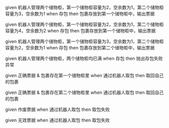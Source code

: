 given 机器人管理两个储物柜，第一个储物柜容量为2，空余数为1，第二个储物柜容量为3，空余数为1
when 存包
then 包裹存放到第一个储物柜中，输出票据

given 机器人管理两个储物柜，第一个储物柜容量为2，空余数为1，第二个储物柜容量为4，空余数为2
when 存包
then 包裹存放到第一个储物柜中，输出票据

given 机器人管理两个储物柜，第一个储物柜容量为3，空余数为1，第二个储物柜容量为2，空余数为1
when 存包
then 包裹存放到第二个储物柜中，输出票据

given 机器人管理两个储物柜，两个储物柜均已满
when 存包
then 抛出存包失败异常


given 正确票据 & 包裹存在第一个储物柜里 when 通过机器人取包 then 取回自己的包裹

given 正确票据 & 包裹存在第二个储物柜里 when 通过机器人取包 then 取回自己的包裹

given 作废票据 when 通过机器人取包 then 取包失败

given 无效票据 when 通过机器人取包 then 取包失败